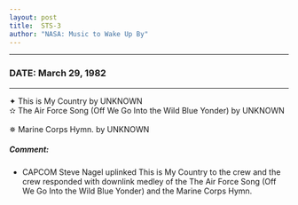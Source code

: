 ```yaml
---
layout: post
title:  STS-3
author: "NASA: Music to Wake Up By"
---
```


----
### DATE: March 29, 1982
----
✦ This is My Country by UNKNOWN  &nbsp;<br />✫ The Air Force Song  (Off We Go Into the Wild Blue Yonder) by UNKNOWN  &nbsp;<br />✵ Marine Corps Hymn. by UNKNOWN

##### Comment:
* CAPCOM Steve Nagel uplinked This is My Country to the crew and the crew responded with downlink medley of the The Air Force Song  (Off We Go Into the Wild Blue Yonder) and the Marine Corps Hymn.

